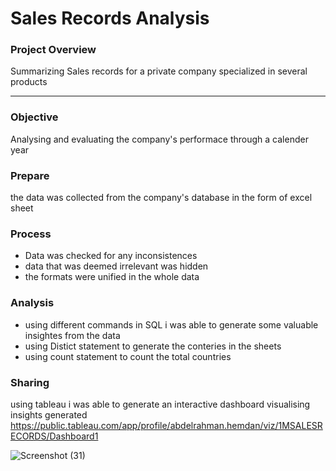 # Sales Records Analysis 

### Project Overview 

Summarizing Sales records for a private company specialized in several products 

---

### Objective 

Analysing and evaluating the company's performace through a calender year

### Prepare 

the data was collected from the company's database in the form of excel sheet

### Process

- Data was checked for any inconsistences
- data that was deemed irrelevant was hidden
- the formats were unified in the whole data

### Analysis 

- using different commands in SQL i was able to generate some valuable insightes from the data
- using Distict statement to generate the conteries in the sheets
- using count statement to count the total countries

### Sharing 

using tableau i was able to generate an interactive dashboard visualising insights generated
https://public.tableau.com/app/profile/abdelrahman.hemdan/viz/1MSALESRECORDS/Dashboard1

![Screenshot (31)](https://github.com/AbdelrahmanHemdan17/sales-analysis/assets/161534505/15dcd791-24ae-49ff-bc15-11d738cd7571)
